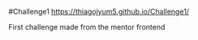 #Challenge1 https://thiagojyum5.github.io/Challenge1/

First challenge made from the mentor frontend
